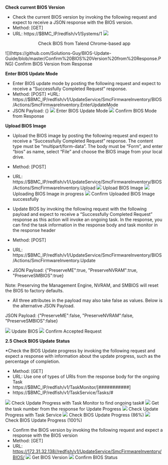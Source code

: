 **Check current BIOS Version**
* Check the current BIOS version by invoking the following request and expect to receive a JSON response with the BIOS version.
* Method: [GET]
* URL: https://$BMC_IP/redfish/v1/Systems/1
![](https://github.com/Solutions-Guy/BIOS-Update-Guide/blob/master/Check%20BIOS%20from%20Talend%20Chrome-based%20App.png)
<p align="center">Check BIOS from Talend Chrome-based app</p>
![](https://github.com/Solutions-Guy/BIOS-Update-Guide/blob/master/Confirm%20BIOS%20Version%20from%20Response.PNG)
Confirm BIOS Version from Response

**Enter BIOS Update Mode**

* Enter BIOS update mode by posting the following request and expect to receive a “Successfully Completed Request” response.
* Method: [POST]
*URL: https://$BMC_IP/redfish/v1/UpdateService/SmcFirmwareInventory/BIOS/Actions/SmcFirmwareInventory.EnterUpdateMode
* JSON Payload: {}
![](https://github.com/Solutions-Guy/BIOS-Update-Guide/blob/master/Enter%20BIOS%20Update%20Mode.PNG)
Enter BIOS Update Mode
![](https://github.com/Solutions-Guy/BIOS-Update-Guide/blob/master/Confirm%20BIOS%20Mode%20from%20Response.PNG)
Confirm BIOS Mode from Response

**Upload BIOS Image**

* Upload the BIOS image by posting the following request and expect to receive a “Successfully Completed Request” response. The content type must be “multipart/form-data”. The body must be “Form”, and enter “bios” as name, select “File” and choose the BIOS image from your local drive. 
* Method: [POST]
* URL: https://$BMC_IP/redfish/v1/UpdateService/SmcFirmwareInventory/BIOS/Actions/SmcFirmwareInventory.Upload
![](https://github.com/Solutions-Guy/BIOS-Update-Guide/blob/master/Upload%20BIOS%20Image.PNG)
Upload BIOS Image
![](https://github.com/Solutions-Guy/BIOS-Update-Guide/blob/master/Uploading%20BIOS%20Image%20in%20Progress.PNG)
Uploading BIOS Image in progress
![](https://github.com/Solutions-Guy/BIOS-Update-Guide/blob/master/Confirm%20Uploaded%20BIOS%20Imae%20Succesfully.PNG)
Confirm Uploaded BIOS Image successfully

* Update BIOS by invoking the following request with the following payload and expect to receive a “Successfully Completed Request” response as this action will invoke an ongoing task. In the response, you can find the task information in the response body and task monitor in the response header
* Method: [POST]
* URL: https://$BMC_IP/redfish/v1/UpdateService/SmcFirmwareInventory/BIOS/Actions/SmcFirmwareInventory.Update
* JSON Payload:
{"PreserveME":true, 
 "PreserveNVRAM":true,
 "PreserveSMBIOS":true}
 
 Note: Preserving the Management Engine, NVRAM, and SMBIOS will reset the BIOS to factory defaults.

* All three attributes in the payload may also take false as values. Below is the alternative JSON Payload.

JSON Payload:
{"PreserveME":false, 
 "PreserveNVRAM":false,
 "PreserveSMBIOS":false}
 
![](https://github.com/Solutions-Guy/BIOS-Update-Guide/blob/master/Update%20BIOS.PNG)
Update BIOS
![](https://github.com/Solutions-Guy/BIOS-Update-Guide/blob/master/Confirm%20Accepted%20Request.PNG)
Confirm Accepted Request

**2.5	Check BIOS Update Status**

*Check the BIOS Update progress by invoking the following request and expect a response with information about the update progress, such as the percentage of completion.
* Method: [GET]
* URL: Use one of types of URIs from the response body for the ongoing Task
* https://$BMC_IP/redfish/v1/TaskMonitor/[###########]
* https://$BMC_IP/redfish/v1/TaskService/Tasks/#

![](https://github.com/Solutions-Guy/BIOS-Update-Guide/blob/master/Check%20Update%20Progress%20with%20Task%20Monitor%20to%20Find%20Ongoing%20Task%23.PNG)
Check Update Progress with Task Monitor to find ongoing task#
![](https://github.com/Solutions-Guy/BIOS-Update-Guide/blob/master/Get%20Task%20Number%20From%20Response%20for%20Update%20Progress.PNG)
Get the task number from the response for Update Progress
![](https://github.com/Solutions-Guy/BIOS-Update-Guide/blob/master/Check%20Update%20Progress%20with%20Tast%20Service.PNG)
Check Update Progress with Task Service
![](https://github.com/Solutions-Guy/BIOS-Update-Guide/blob/master/Check%20BIOS%20Update%20Progress%20(86%25).PNG)
Check BIOS Update Progress (86%)
![](https://github.com/Solutions-Guy/BIOS-Update-Guide/blob/master/Check%20BIOS%20Update%20Progress%20(100%25).PNG)
Check BIOS Update Progress (100%)

* Confirm the BIOS version by invoking the following request and expect a response with the BIOS version
* Method: [GET]
* URL: https://172.31.32.138//redfish/v1/UpdateService/SmcFirmwareInventory/BIOS/
![](https://github.com/Solutions-Guy/BIOS-Update-Guide/blob/master/Get%20BIOS%20Version.PNG)
Get BIOS Version
![](https://github.com/Solutions-Guy/BIOS-Update-Guide/blob/master/Confirm%20BIOS%20Status.PNG)
Confirm BIOS Status
